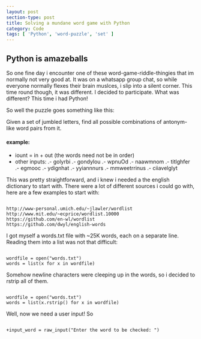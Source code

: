 ```yaml
---
layout: post
section-type: post
title: Solving a mundane word game with Python
category: Code
tags: [ 'Python', 'word-puzzle', 'set' ]
---
```


## Python is amazeballs

So one fine day i encounter one of these word-game-riddle-thingies that im normally not very good at. It was on a whatsapp group chat, so while everyone normally flexes their brain muslces, i slip into a silent corner. This time round though, it was different. I decided to participate. What was different? This time i had Python!

So well the puzzle goes something like this:

Given a set of jumbled letters, find all possible combinations of antonym-like word pairs from it.

#### example:
- iount = in + out (the words need not be in order)
- other inputs:
.- golyrbi
.- gondylou
.- wpnuOd
.- naawmnom
.- titlghfer
.- egmooc
.- ydignhat
.- yyiannnurs
.- mmweetrrinus
.- ciiavelglyt

This was pretty straightforward, and i knew i needed a the english dictionary to start with. There were a lot of different sources i could go with, here are a few examples to start with:

<pre><code>
http://www-personal.umich.edu/~jlawler/wordlist
http://www.mit.edu/~ecprice/wordlist.10000
https://github.com/en-wl/wordlist
https://github.com/dwyl/english-words
</code></pre>

I got myself a words.txt file with ~25K words, each on a separate line. Reading them into a list was not that difficult:

<pre><code data-trim class="python">
wordfile = open("words.txt")
words = list(x for x in wordfile)
</code></pre>

Somehow newline characters were cleeping up in the words, so i decided to rstrip all of them.

<pre><code data-trim class="python">
wordfile = open("words.txt")
words = list(x.rstrip() for x in wordfile)
</code></pre>

Well, now we need a user input! So

<pre><code data-trim class="python">
+input_word = raw_input("Enter the word to be checked: ")
</code></pre>

